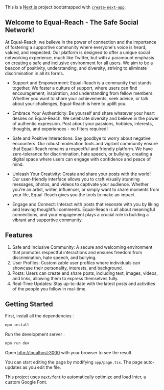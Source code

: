 This is a [Next.js](https://nextjs.org/) project bootstrapped with [`create-next-app`](https://github.com/vercel/next.js/tree/canary/packages/create-next-app).

## Welcome to Equal-Reach - The Safe Social Network!

At Equal-Reach, we believe in the power of connection and the importance of fostering a supportive community where everyone's voice is heard, valued, and respected. Our platform is designed to offer a unique social networking experience, much like Twitter, but with a paramount emphasis on creating a safe and inclusive environment for all users. We aim to be a beacon of positivity, understanding, and diversity, striving to eliminate discrimination in all its forms.

- Support and Empowerment: Equal-Reach is a community that stands together. We foster a culture of support, where users can find encouragement, inspiration, and understanding from fellow members. Whether you want to share your achievements, seek advice, or talk about your challenges, Equal-Reach is here to uplift you.

- Embrace Your Authenticity: Be yourself and share whatever your heart desires on Equal-Reach. We celebrate diversity and believe in the power of authentic expression. Post about your passions, hobbies, interests, thoughts, and experiences - no filters required!

- Safe and Positive Interactions: Say goodbye to worry about negative encounters. Our robust moderation tools and vigilant community ensure that Equal-Reach remains a respectful and friendly platform. We have zero-tolerance for discrimination, hate speech, or bullying, creating a digital space where users can engage with confidence and peace of mind.

- Unleash Your Creativity: Create and share your posts with the world! Our user-friendly interface allows you to craft visually stunning messages, photos, and videos to captivate your audience. Whether you're an artist, writer, influencer, or simply want to share moments from your life, Equal-Reach gives you the tools to make an impact.

- Engage and Connect: Interact with posts that resonate with you by liking and leaving thoughtful comments. Equal-Reach is all about meaningful connections, and your engagement plays a crucial role in building a vibrant and supportive community.

## Features

1. Safe and Inclusive Community: A secure and welcoming environment that promotes respectful interactions and ensures freedom from discrimination, hate speech, and bullying.
2. User Profiles: Customizable user profiles where individuals can showcase their personality, interests, and background.
3. Posts: Users can create and share posts, including text, images, videos, and links, allowing them to express themselves fully.
4. Real-Time Updates: Stay up-to-date with the latest posts and activities of the people you follow in real-time.

## Getting Started

First, install all the dependencies :

```bash
npm install
```

Run the development server :

```bash
npm run dev
```

Open [http://localhost:3000](http://localhost:3000) with your browser to see the result.

You can start editing the page by modifying `app/page.tsx`. The page auto-updates as you edit the file.

This project uses [`next/font`](https://nextjs.org/docs/basic-features/font-optimization) to automatically optimize and load Inter, a custom Google Font.
